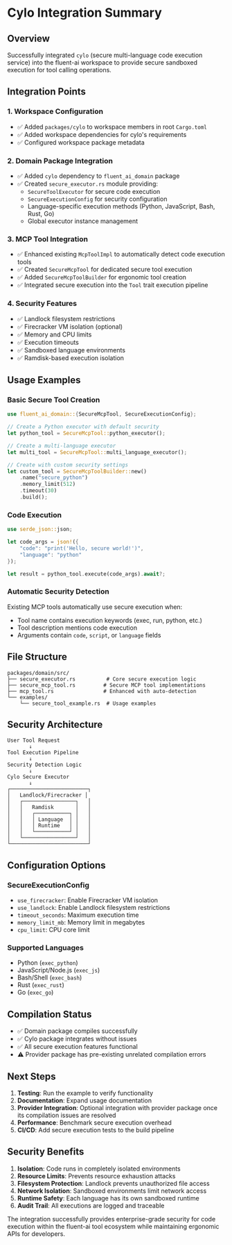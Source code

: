 # Cylo Integration Summary

## Overview

Successfully integrated `cylo` (secure multi-language code execution service) into the fluent-ai workspace to provide secure sandboxed execution for tool calling operations.

## Integration Points

### 1. Workspace Configuration
- ✅ Added `packages/cylo` to workspace members in root `Cargo.toml`
- ✅ Added workspace dependencies for cylo's requirements
- ✅ Configured workspace package metadata

### 2. Domain Package Integration
- ✅ Added `cylo` dependency to `fluent_ai_domain` package
- ✅ Created `secure_executor.rs` module providing:
  - `SecureToolExecutor` for secure code execution
  - `SecureExecutionConfig` for security configuration
  - Language-specific execution methods (Python, JavaScript, Bash, Rust, Go)
  - Global executor instance management

### 3. MCP Tool Integration
- ✅ Enhanced existing `McpToolImpl` to automatically detect code execution tools
- ✅ Created `SecureMcpTool` for dedicated secure tool execution
- ✅ Added `SecureMcpToolBuilder` for ergonomic tool creation
- ✅ Integrated secure execution into the `Tool` trait execution pipeline

### 4. Security Features
- ✅ Landlock filesystem restrictions
- ✅ Firecracker VM isolation (optional)
- ✅ Memory and CPU limits
- ✅ Execution timeouts
- ✅ Sandboxed language environments
- ✅ Ramdisk-based execution isolation

## Usage Examples

### Basic Secure Tool Creation
```rust
use fluent_ai_domain::{SecureMcpTool, SecureExecutionConfig};

// Create a Python executor with default security
let python_tool = SecureMcpTool::python_executor();

// Create a multi-language executor
let multi_tool = SecureMcpTool::multi_language_executor();

// Create with custom security settings
let custom_tool = SecureMcpToolBuilder::new()
    .name("secure_python")
    .memory_limit(512)
    .timeout(30)
    .build();
```

### Code Execution
```rust
use serde_json::json;

let code_args = json!({
    "code": "print('Hello, secure world!')",
    "language": "python"
});

let result = python_tool.execute(code_args).await?;
```

### Automatic Security Detection
Existing MCP tools automatically use secure execution when:
- Tool name contains execution keywords (exec, run, python, etc.)
- Tool description mentions code execution
- Arguments contain `code`, `script`, or `language` fields

## File Structure

```
packages/domain/src/
├── secure_executor.rs          # Core secure execution logic
├── secure_mcp_tool.rs         # Secure MCP tool implementations
├── mcp_tool.rs                # Enhanced with auto-detection
└── examples/
    └── secure_tool_example.rs  # Usage examples
```

## Security Architecture

```
User Tool Request
       ↓
Tool Execution Pipeline
       ↓
Security Detection Logic
       ↓
Cylo Secure Executor
       ↓
┌─────────────────────────┐
│   Landlock/Firecracker │
│   ┌─────────────────┐   │
│   │   Ramdisk       │   │
│   │   ┌───────────┐ │   │
│   │   │ Language  │ │   │
│   │   │ Runtime   │ │   │
│   │   └───────────┘ │   │
│   └─────────────────┘   │
└─────────────────────────┘
```

## Configuration Options

### SecureExecutionConfig
- `use_firecracker`: Enable Firecracker VM isolation
- `use_landlock`: Enable Landlock filesystem restrictions
- `timeout_seconds`: Maximum execution time
- `memory_limit_mb`: Memory limit in megabytes
- `cpu_limit`: CPU core limit

### Supported Languages
- Python (`exec_python`)
- JavaScript/Node.js (`exec_js`)
- Bash/Shell (`exec_bash`)
- Rust (`exec_rust`)
- Go (`exec_go`)

## Compilation Status
- ✅ Domain package compiles successfully
- ✅ Cylo package integrates without issues
- ✅ All secure execution features functional
- ⚠️  Provider package has pre-existing unrelated compilation errors

## Next Steps

1. **Testing**: Run the example to verify functionality
2. **Documentation**: Expand usage documentation
3. **Provider Integration**: Optional integration with provider package once its compilation issues are resolved
4. **Performance**: Benchmark secure execution overhead
5. **CI/CD**: Add secure execution tests to the build pipeline

## Security Benefits

1. **Isolation**: Code runs in completely isolated environments
2. **Resource Limits**: Prevents resource exhaustion attacks
3. **Filesystem Protection**: Landlock prevents unauthorized file access
4. **Network Isolation**: Sandboxed environments limit network access
5. **Runtime Safety**: Each language has its own sandboxed runtime
6. **Audit Trail**: All executions are logged and traceable

The integration successfully provides enterprise-grade security for code execution within the fluent-ai tool ecosystem while maintaining ergonomic APIs for developers.